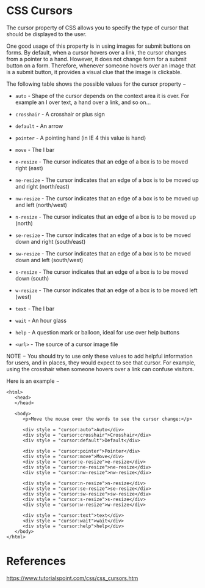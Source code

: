 # CSS Cursors

The cursor property of CSS allows you to specify the type of cursor that should be displayed to the user.

One good usage of this property is in using images for submit buttons on forms. By default, when a cursor hovers over a link, the cursor changes from a pointer to a hand. However, it does not change form for a submit button on a form. Therefore, whenever someone hovers over an image that is a submit button, it provides a visual clue that the image is clickable.

The following table shows the possible values for the cursor property −

- `auto` - Shape of the cursor depends on the context area it is over. For example an I over text, a hand over a link, and so on...

- `crosshair` - A crosshair or plus sign

- `default` - An arrow

- `pointer` - A pointing hand (in IE 4 this value is hand)

- `move` - The I bar

- `e-resize` - The cursor indicates that an edge of a box is to be moved right (east)

- `ne-resize` - The cursor indicates that an edge of a box is to be moved up and right (north/east)

- `nw-resize` - The cursor indicates that an edge of a box is to be moved up and left (north/west)

- `n-resize` - The cursor indicates that an edge of a box is to be moved up (north)

- `se-resize` - The cursor indicates that an edge of a box is to be moved down and right (south/east)

- `sw-resize` - The cursor indicates that an edge of a box is to be moved down and left (south/west)

- `s-resize` - The cursor indicates that an edge of a box is to be moved down (south)

- `w-resize` - The cursor indicates that an edge of a box is to be moved left (west)

- `text` - The I bar

- `wait` - An hour glass

- `help` - A question mark or balloon, ideal for use over help buttons

- `<url>` - The source of a cursor image file

NOTE − You should try to use only these values to add helpful information for users, and in places, they would expect to see that cursor. For example, using the crosshair when someone hovers over a link can confuse visitors.

Here is an example −

```
<html>
   <head>
   </head>

   <body>
      <p>Move the mouse over the words to see the cursor change:</p>

      <div style = "cursor:auto">Auto</div>
      <div style = "cursor:crosshair">Crosshair</div>
      <div style = "cursor:default">Default</div>

      <div style = "cursor:pointer">Pointer</div>
      <div style = "cursor:move">Move</div>
      <div style = "cursor:e-resize">e-resize</div>
      <div style = "cursor:ne-resize">ne-resize</div>
      <div style = "cursor:nw-resize">nw-resize</div>

      <div style = "cursor:n-resize">n-resize</div>
      <div style = "cursor:se-resize">se-resize</div>
      <div style = "cursor:sw-resize">sw-resize</div>
      <div style = "cursor:s-resize">s-resize</div>
      <div style = "cursor:w-resize">w-resize</div>

      <div style = "cursor:text">text</div>
      <div style = "cursor:wait">wait</div>
      <div style = "cursor:help">help</div>
   </body>
</html>
```


# References
https://www.tutorialspoint.com/css/css_cursors.htm
